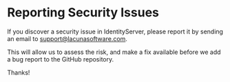 # Reporting Security Issues

If you discover a security issue in IdentityServer, please report it by sending an email to support@lacunasoftware.com.

This will allow us to assess the risk, and make a fix available before we add a bug report to the GitHub repository.

Thanks!
